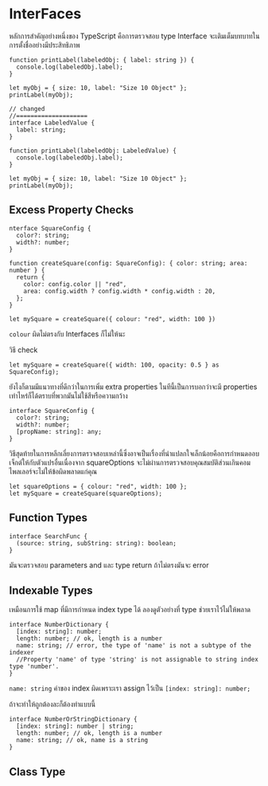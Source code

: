 # InterFaces

หลักการสำคัญอย่างหนึ่งของ TypeScript คือการตรวจสอบ type Interface จะเติมเต็มบทบาทในการตั้งชื่ออย่างมีประสิทธิภาพ

```tsx
function printLabel(labeledObj: { label: string }) {
  console.log(labeledObj.label);
}

let myObj = { size: 10, label: "Size 10 Object" };
printLabel(myObj);

// changed
//====================
interface LabeledValue {
  label: string;
}

function printLabel(labeledObj: LabeledValue) {
  console.log(labeledObj.label);
}

let myObj = { size: 10, label: "Size 10 Object" };
printLabel(myObj);
```

## Excess Property Checks

```tsx
nterface SquareConfig {
  color?: string;
  width?: number;
}

function createSquare(config: SquareConfig): { color: string; area: number } {
  return {
    color: config.color || "red",
    area: config.width ? config.width * config.width : 20,
  };
}

let mySquare = createSquare({ colour: "red", width: 100 })
```

`colour` ผิดไม่ตรงกับ Interfaces ก็ไม่ให้นะ

วิธี check

```tsx
let mySquare = createSquare({ width: 100, opacity: 0.5 } as SquareConfig);
```

ยังไงก็ตามมีแนวทางที่ดีกว่าในการเพิ่ม extra properties ในทีนี้เป็นการบอกว่าจะมี properties เท่าไหร่ก็ได้ตราบที่พวกมันไม่ใช้สีหรือความกว้าง

```tsx
interface SquareConfig {
  color?: string;
  width?: number;
  [propName: string]: any;
}
```

วิธีสุดท้ายในการหลีกเลี่ยงการตรวจสอบเหล่านี้ซึ่งอาจเป็นเรื่องที่น่าแปลกใจเล็กน้อยคือการกำหนดออบเจ็กต์ให้กับตัวแปรอื่นเนื่องจาก squareOptions จะไม่ผ่านการตรวจสอบคุณสมบัติส่วนเกินคอมไพลเลอร์จะไม่ให้ข้อผิดพลาดแก่คุณ

```tsx
let squareOptions = { colour: "red", width: 100 };
let mySquare = createSquare(squareOptions);
```

## Function Types

```tsx
interface SearchFunc {
  (source: string, subString: string): boolean;
}
```

มันจะตรวจสอบ parameters and และ type return ถ้าไม่ตรงมันจะ error

## Indexable Types

เหมือนการใช้ map ที่มีการกำหนด index type ได้ ลองดูตัวอย่างที่ type ช่วยเราไว้ไม่ให้พลาด

```tsx
interface NumberDictionary {
  [index: string]: number;
  length: number; // ok, length is a number
  name: string; // error, the type of 'name' is not a subtype of the indexer
  //Property 'name' of type 'string' is not assignable to string index type 'number'.
}
```

`name: string` ค่าของ index ผิดเพราะเรา assign ไว้เป็น `[index: string]: number;`

ถ้าจะทำให้ถูกต้องละก็ต้องทำแบบนี้

```tsx
interface NumberOrStringDictionary {
  [index: string]: number | string;
  length: number; // ok, length is a number
  name: string; // ok, name is a string
}
```

## Class Type

